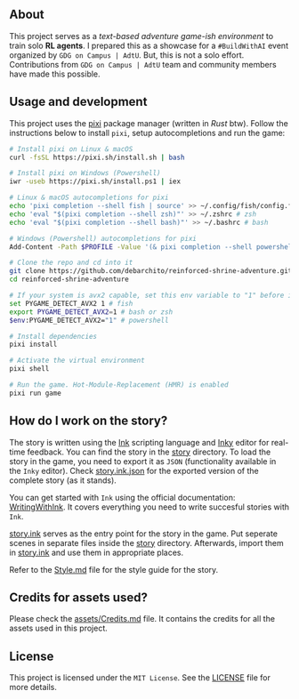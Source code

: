 ## About

This project serves as a *text-based adventure game-ish environment* to train solo **RL agents**. I prepared this as a showcase for a `#BuildWithAI` event organized by `GDG on Campus | AdtU`. But, this is not a solo effort. Contributions from `GDG on Campus | AdtU` team and community members have made this possible.

## Usage and development

This project uses the [pixi](https://github.com/prefix-dev/pixi) package manager (written in *Rust* btw). Follow the instructions below to install `pixi`, setup autocompletions and run the game:

```sh
# Install pixi on Linux & macOS
curl -fsSL https://pixi.sh/install.sh | bash

# Install pixi on Windows (Powershell)
iwr -useb https://pixi.sh/install.ps1 | iex

# Linux & macOS autocompletions for pixi
echo 'pixi completion --shell fish | source' >> ~/.config/fish/config.fish # fish
echo 'eval "$(pixi completion --shell zsh)"' >> ~/.zshrc # zsh
echo 'eval "$(pixi completion --shell bash)"' >> ~/.bashrc # bash

# Windows (Powershell) autocompletions for pixi
Add-Content -Path $PROFILE -Value '(& pixi completion --shell powershell) | Out-String | Invoke-Expression'

# Clone the repo and cd into it
git clone https://github.com/debarchito/reinforced-shrine-adventure.git
cd reinforced-shrine-adventure

# If your system is avx2 capable, set this env variable to "1" before installing packages
set PYGAME_DETECT_AVX2 1 # fish
export PYGAME_DETECT_AVX2=1 # bash or zsh
$env:PYGAME_DETECT_AVX2="1" # powershell

# Install dependencies
pixi install

# Activate the virtual environment
pixi shell

# Run the game. Hot-Module-Replacement (HMR) is enabled
pixi run game
```

## How do I work on the story?

The story is written using the [Ink](https://github.com/inkle/ink) scripting language and [Inky](https://github.com/inkle/inky) editor for real-time feedback. You can find the story in the [story](story) directory. To load the story in the game, you need to export it as `JSON` (functionality available in the `Inky` editor). Check [story.ink.json](story/json/story.ink.json) for the exported version of the complete story (as it stands).

You can get started with `Ink` using the official documentation: [WritingWithInk](https://github.com/inkle/ink/blob/master/Documentation/WritingWithInk.md). It covers everything you need to write succesful stories with `Ink`.

[story.ink](story/story.ink) serves as the entry point for the story in the game. Put seperate scenes in separate files inside the [story](story) directory. Afterwards, import them in [story.ink](story/story.ink) and use them in appropriate places.

Refer to the [Style.md](story/Style.md) file for the style guide for the story.

## Credits for assets used?

Please check the [assets/Credits.md](assets/Credits.md) file. It contains the credits for all the assets used in this project.

## License

This project is licensed under the `MIT License`. See the [LICENSE](LICENSE) file for more details.
